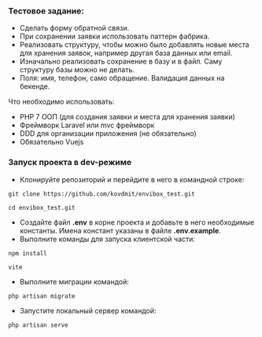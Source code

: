 ### Тестовое задание:
- Сделать форму обратной связи.
- При сохранении заявки использовать паттерн фабрика.
- Реализовать структуру, чтобы можно было добавлять новые места для хранения заявок, например другая база данных или email.
- Изначально реализовать сохранение в базу и в файл. Саму структуру базы можно не делать.
- Поля: имя, телефон, само обращение. Валидация данных на бекенде.

Что необходимо использовать:
- PHP 7 ООП (для создания заявки и места для хранения заявки)
- Фреймворк Laravel или mvc фреймворк
- DDD для организации приложения (не обязательно)
- Обязательно Vuejs

### Запуск проекта в dev-режиме
- Клонируйте репозиторий и перейдите в него в командной строке:
```
git clone https://github.com/kovdmit/envibox_test.git
```
```
cd envibox_test.git
```
- Создайте файл **.env** в корне проекта и добавьте в него необходимые константы.
  Имена констант указаны в файле **.env.example**.
- Выполните команды для запуска клиентской части:
```
npm install
```
```
vite
```
- Выполните миграции командой:
```
php artisan migrate
```
- Запустите локальный сервер командой:
```
php artisan serve
```
